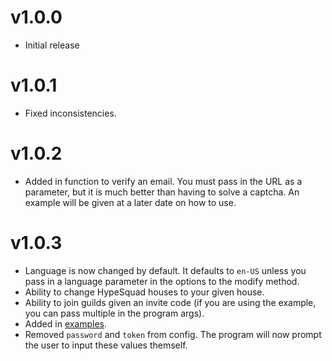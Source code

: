 # v1.0.0
* Initial release

# v1.0.1
* Fixed inconsistencies.

# v1.0.2
* Added in function to verify an email. You must pass in the URL as a parameter, but it is much better than having to solve a captcha. An example will be given at a later date on how to use.

# v1.0.3
* Language is now changed by default. It defaults to ``en-US`` unless you pass in a language parameter in the options to the modify method.
* Ability to change HypeSquad houses to your given house.
* Ability to join guilds given an invite code (if you are using the example, you can pass multiple in the program args).
* Added in [examples](./examples).
* Removed ``password`` and ``token`` from config. The program will now prompt the user to input these values themself.